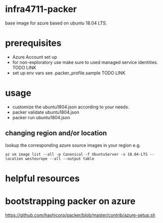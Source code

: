 # infra4711-packer
base image for azure based on ubuntu 18.04 LTS.

# prerequisites
* Azure Account set up
* for non-exploratory use make sure to used managed service identities. TODO LINK
* set up env vars see .packer_profile.sample TODO LINK

# usage
* customize the ubuntu1804.json according to your needs.
* packer validate ubuntu1804.json
* packer run ubuntu1804.json

## changing region and/or location
lookup the corresponding azure source images in your region e.g.
```
az vm image list --all -p Canonical -f UbuntuServer -s 18.04-LTS --location westeurope --all --output table
```

# helpful resources

# bootstrapping packer on azure
https://github.com/hashicorp/packer/blob/master/contrib/azure-setup.sh


